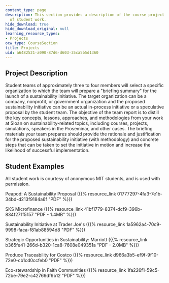 ```yaml
---
content_type: page
description: This section provides a description of the course project and examples
  of student work.
hide_download: true
hide_download_original: null
learning_resource_types:
- Projects
ocw_type: CourseSection
title: Projects
uid: a6482521-a090-87d6-d603-35ca5b5d1360
---
```


Project Description
-------------------

Student teams of approximately three to four members will select a specific organization to which the team will prepare a "briefing summary" for the launch of a sustainability initiative. The target organization can be a company, nonprofit, or government organization and the proposed sustainability initiative can be an actual in-process initiative or a speculative proposal by the student team. The objective of the team report is to distill the key concepts, lessons, approaches, and methodologies from your work at Sloan on sustainability-related topics, including courses, projects, simulations, speakers in the Proseminar, and other cases. The briefing materials your team prepares should provide the rationale and justification for the proposed sustainability initiative (with methodology) and concrete steps that can be taken to set the initiative in motion and increase the likelihood of successful implementation.

Student Examples
----------------

All student work is courtesy of anonymous MIT students, and is used with permission.

Peapod: A Sustainability Proposal ({{% resource_link 01777297-4fa3-7e1b-34bd-d213f9184a6f "PDF" %}})

SKS Microfinance ({{% resource_link 41bf1779-8374-dcf9-396b-834f271f5157 "PDF - 1.4MB" %}})

Sustainability Initiative at Trader Joe's ({{% resource_link 1a5962a4-70c9-9998-faca-f81ab88594d8 "PDF" %}})

Strategic Opportunities in Sustainability: Marriott ({{% resource_link b365fe41-266d-b320-1ca8-7608e049351a "PDF - 2.0MB" %}})

Produce Traceability for Costco ({{% resource_link d966a3b5-ef9f-9f10-72e0-cb1cd0ccfeb0 "PDF" %}})

Eco-stewardship in Faith Communities ({{% resource_link 1fa226f1-59c5-72be-79e2-c42769df9b12 "PDF" %}})